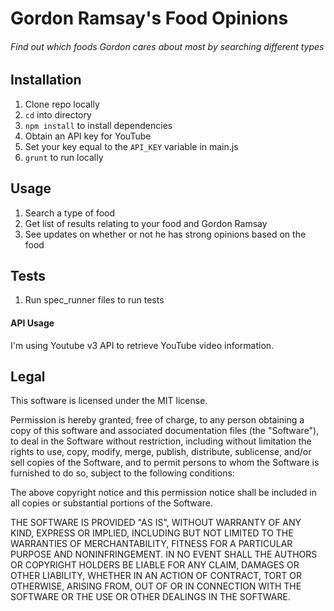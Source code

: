 
# Gordon Ramsay's Food Opinions
###### Find out which foods Gordon cares about most by searching different types

## Installation
1. Clone repo locally
2. `cd` into directory
3. `npm install` to install dependencies
4. Obtain an API key for YouTube
5. Set your key equal to the `API_KEY` variable in main.js
6. `grunt` to run locally

## Usage
1. Search a type of food
2. Get list of results relating to your food and Gordon Ramsay
3. See updates on whether or not he has strong opinions based on the food

## Tests
1. Run spec_runner files to run tests

#### API Usage

I'm using Youtube v3 API to retrieve YouTube video information.

## Legal

This software is licensed under the MIT license.

Permission is hereby granted, free of charge, to any person obtaining a copy of this software and associated documentation files (the "Software"), to deal in the Software without restriction, including without limitation the rights to use, copy, modify, merge, publish, distribute, sublicense, and/or sell copies of the Software, and to permit persons to whom the Software is furnished to do so, subject to the following conditions:

The above copyright notice and this permission notice shall be included in all copies or substantial portions of the Software.

THE SOFTWARE IS PROVIDED "AS IS", WITHOUT WARRANTY OF ANY KIND, EXPRESS OR IMPLIED, INCLUDING BUT NOT LIMITED TO THE WARRANTIES OF MERCHANTABILITY, FITNESS FOR A PARTICULAR PURPOSE AND NONINFRINGEMENT. IN NO EVENT SHALL THE AUTHORS OR COPYRIGHT HOLDERS BE LIABLE FOR ANY CLAIM, DAMAGES OR OTHER LIABILITY, WHETHER IN AN ACTION OF CONTRACT, TORT OR OTHERWISE, ARISING FROM, OUT OF OR IN CONNECTION WITH THE SOFTWARE OR THE USE OR OTHER DEALINGS IN THE SOFTWARE.
